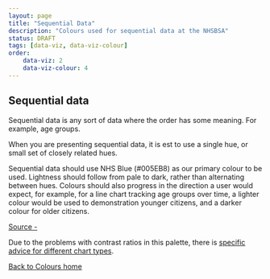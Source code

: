 ```yaml
---
layout: page
title: "Sequential Data"
description: "Colours used for sequential data at the NHSBSA"
status: DRAFT
tags: [data-viz, data-viz-colour]
order:
    data-viz: 2
    data-viz-colour: 4
---
```

## Sequential data  
  
Sequential data is any sort of data where the order has some meaning. For example, age groups.  
  
When you are presenting sequential data, it is est to use a single hue, or small set of closely related hues.  
  
Sequential data should use NHS Blue (#005EB8) as our primary colour to be used. Lightness should follow from pale to dark, rather than alternating between hues. Colours should also progress in the direction a user would expect, for example, for a line chart tracking age groups over time, a lighter colour would be used to demonstration younger citizens, and a darker colour for older citizens.  
  
[Source - ][seq 1]  
  
Due to the problems with contrast ratios in this palette, there is [specific advice for different chart types][seq 2].  


[Back to Colours home](../colour/colour.md)  
  
  
[seq 1]: https://style.ons.gov.uk/data-visualisation/using-colours/using-colour-in-line-charts/
[seq 2]: https://analysisfunction.civilservice.gov.uk/policy-store/data-visualisation-colours-in-charts/#section-6